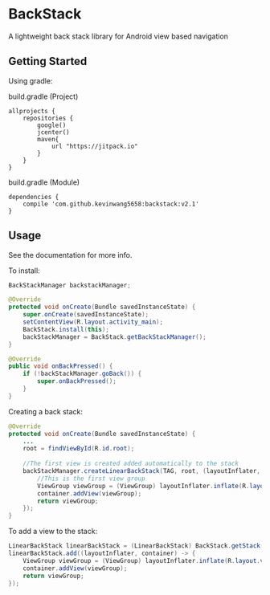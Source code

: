 # BackStack

A lightweight back stack library for Android view based navigation

## Getting Started
Using gradle:

build.gradle (Project)
~~~Gradle
allprojects {
    repositories {
        google()
        jcenter()
        maven{
            url "https://jitpack.io"
        }
    }
}
~~~

build.gradle (Module)
~~~Gradle
dependencies {
    compile 'com.github.kevinwang5658:backstack:v2.1'
}
~~~

## Usage

See the documentation for more info.

To install:
~~~Java
BackStackManager backstackManager;

@Override
protected void onCreate(Bundle savedInstanceState) {
    super.onCreate(savedInstanceState);
    setContentView(R.layout.activity_main);
    BackStack.install(this);
    backStackManager = BackStack.getBackStackManager();
}

@Override
public void onBackPressed() {
    if (!backStackManager.goBack()) {
        super.onBackPressed();
    }
}
~~~

Creating a back stack:
~~~java
@Override
protected void onCreate(Bundle savedInstanceState) {
    ...
    root = findViewById(R.id.root);
    
    //The first view is created added automatically to the stack
    backStackManager.createLinearBackStack(TAG, root, (layoutInflater, container) -> {
        //This is the first view group
        ViewGroup viewGroup = (ViewGroup) layoutInflater.inflate(R.layout.viewgroup_layout, container, false);
        container.addView(viewGroup);
        return viewGroup;
    });
}
~~~

To add a view to the stack:
~~~Java
LinearBackStack linearBackStack = (LinearBackStack) BackStack.getStack(TAG);
linearBackStack.add((layoutInflater, container) -> {
    ViewGroup viewGroup = (ViewGroup) layoutInflater.inflate(R.layout.viewgroup2, container, false);
    container.addView(viewGroup);
    return viewGroup;
});
~~~



